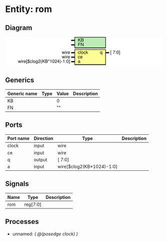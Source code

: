 # Entity: rom
## Diagram
![Diagram](rom.svg "Diagram")
## Generics
| Generic name | Type | Value | Description |
| ------------ | ---- | ----- | ----------- |
| KB           |      | 0     |             |
| FN           |      | ""    |             |
## Ports
| Port name | Direction | Type                      | Description |
| --------- | --------- | ------------------------- | ----------- |
| clock     | input     | wire                      |             |
| ce        | input     | wire                      |             |
| q         | output    | [                7:0]     |             |
| a         | input     | wire[$clog2(KB*1024)-1:0] |             |
## Signals
| Name | Type     | Description |
| ---- | -------- | ----------- |
| rom  | reg[7:0] |             |
## Processes
- unnamed: _( @(posedge clock) )_

